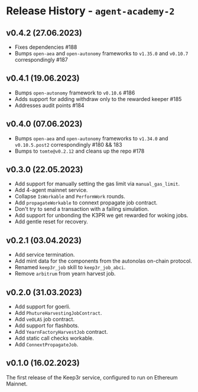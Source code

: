 # Release History - `agent-academy-2`

## v0.4.2 (27.06.2023)
- Fixes dependencies #188
- Bumps `open-aea` and `open-autonomy` frameworks to `v1.35.0` and `v0.10.7` correspondingly #187

## v0.4.1 (19.06.2023)
- Bumps `open-autonomy` framework to `v0.10.6` #186
- Adds support for adding withdraw only to the rewarded keeper #185
- Addresses audit points #184

## v0.4.0 (07.06.2023)
- Bumps `open-aea` and `open-autonomy` frameworks to `v1.34.0` and `v0.10.5.post2` correspondingly #180 && 183
- Bumps to `tomte@v0.2.12` and cleans up the repo #178

## v0.3.0 (22.05.2023)
- Add support for manually setting the gas limit via `manual_gas_limit`.
- Add 4-agent mainnet service.
- Collapse `IsWorkable` and `PerformWork` rounds.
- Add `propagateWorkable` to connext propagate job contract.
- Don't try to send a transaction with a failing simulation.
- Add support for unbonding the K3PR we get rewarded for woking jobs.
- Add gentle reset for recovery.

## v0.2.1 (03.04.2023)
- Add service termination.
- Add mint data for the components from the autonolas on-chain protocol.
- Renamed `keep3r_job` skill to `keep3r_job_abci`. 
- Remove `arbitrum` from yearn harvest job.

## v0.2.0 (31.03.2023)
- Add support for goerli.
- Add `PhutureHarvestingJobContract`.
- Add `veOLAS` job contract.
- Add support for flashbots.
- Add `YearnFactoryHarvestJob` contract.
- Add static call checks workable. 
- Add `ConnextPropagateJob`.

## v0.1.0 (16.02.2023)
The first release of the Keep3r service, configured to run on Ethereum Mainnet. 
